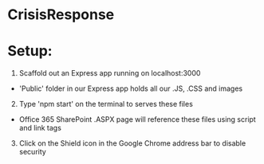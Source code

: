 # CrisisResponse

# Setup: 
1. Scaffold out an Express app running on localhost:3000
  * 'Public' folder in our Express app holds all our .JS, .CSS and images
2. Type 'npm start' on the terminal to serves these files 
  * Office 365 SharePoint .ASPX page will reference these files using script and link tags
3. Click on the Shield icon in the Google Chrome address bar to disable security
